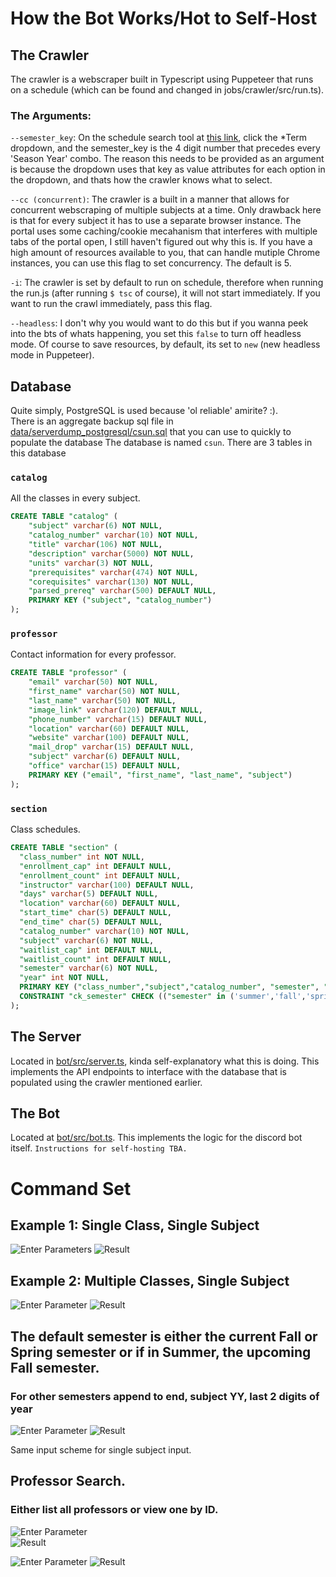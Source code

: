 

<!---Discord Bot:\
https://discord.com/api/oauth2/authorize?client_id=1001804710744948756&permissions=36507290688&scope=bot \
Help Command: !csun help or /help
-->

# How the Bot Works/Hot to Self-Host

## **The Crawler**
The crawler is a webscraper built in Typescript using Puppeteer that runs on a schedule (which can be found and changed in jobs/crawler/src/run.ts).
### The Arguments:
`--semester_key`: On the schedule search tool at [this link](https://cmsweb.csun.edu/psc/CNRPRD/EMPLOYEE/SA/c/NR_SSS_COMMON_MENU.NR_SSS_SOC_BASIC_C.GBL?PortalActualURL=https%3a%2f%2fcmsweb.csun.edu%2fpsc%2fCNRPRD%2fEMPLOYEE%2fSA%2fc%2fNR_SSS_COMMON_MENU.NR_SSS_SOC_BASIC_C.GBL&PortalContentURL=https%3a%2f%2fcmsweb.csun.edu%2fpsc%2fCNRPRD%2fEMPLOYEE%2fSA%2fc%2fNR_SSS_COMMON_MENU.NR_SSS_SOC_BASIC_C.GBL&PortalContentProvider=SA&PortalCRefLabel=Class%20Search&PortalRegistryName=EMPLOYEE&PortalServletURI=https%3a%2f%2fmynorthridge.csun.edu%2fpsp%2fPANRPRD%2f&PortalURI=https%3a%2f%2fmynorthridge.csun.edu%2fpsc%2fPANRPRD%2f&PortalHostNode=EMPL&NoCrumbs=yes&PortalKeyStruct=yes), click the *Term dropdown, and the semester_key is the 4 digit number that precedes every 'Season Year' combo.
The reason this needs to be provided as an argument is because the dropdown uses that key as value attributes for each option in the dropdown, and thats how the crawler knows what to select.

`--cc (concurrent)`: The crawler is a built in a manner that allows for concurrent webscraping of multiple subjects at a time. Only drawback here is that for every subject it has to use a separate browser instance. The portal uses some caching/cookie mecahanism that interferes with multiple tabs of the portal open, I still haven't figured out why this is. If you have a high amount of resources available to you, that can handle mutiple Chrome instances, you can use this flag to set concurrency. The default is 5.

`-i`: The crawler is set by default to run on schedule, therefore when running the run.js (after running `$ tsc` of course), it will not start immediately. If you want to run the crawl immediately, pass this flag. 

`--headless`: I don't why you would want to do this but if you wanna peek into the bts of whats happening, you set this `false` to turn off headless mode. Of course to save resources, by default, its set to `new` (new headless mode in Puppeteer).
## **Database**
Quite simply, PostgreSQL is used because 'ol reliable' amirite? :). <br>
There is an aggregate backup sql file in [data/serverdump_postgresql/csun.sql](https://github.com/kyeou/CSUN-Catalog-and-Schedules/blob/main/data/serverdump_postgresql/csun.sql) that you can use to quickly to populate the database
The database is named `csun`. There are 3 tables in this database <br>
### **`catalog`** 
All the classes in every subject. 
```sql
CREATE TABLE "catalog" (
    "subject" varchar(6) NOT NULL,
    "catalog_number" varchar(10) NOT NULL,
    "title" varchar(106) NOT NULL,
    "description" varchar(5000) NOT NULL,
    "units" varchar(3) NOT NULL,
    "prerequisites" varchar(474) NOT NULL,
    "corequisites" varchar(130) NOT NULL,
    "parsed_prereq" varchar(500) DEFAULT NULL,
    PRIMARY KEY ("subject", "catalog_number")
);
```

### **`professor`**
Contact information for every professor.
```sql
CREATE TABLE "professor" (
    "email" varchar(50) NOT NULL,
    "first_name" varchar(50) NOT NULL,
    "last_name" varchar(50) NOT NULL,
    "image_link" varchar(120) DEFAULT NULL,
    "phone_number" varchar(15) DEFAULT NULL,
    "location" varchar(60) DEFAULT NULL,
    "website" varchar(100) DEFAULT NULL,
    "mail_drop" varchar(15) DEFAULT NULL,
    "subject" varchar(6) DEFAULT NULL,
    "office" varchar(15) DEFAULT NULL,
    PRIMARY KEY ("email", "first_name", "last_name", "subject")
);
```
### **`section`**
Class schedules.
```sql
CREATE TABLE "section" (
  "class_number" int NOT NULL,
  "enrollment_cap" int DEFAULT NULL,
  "enrollment_count" int DEFAULT NULL,
  "instructor" varchar(100) DEFAULT NULL,
  "days" varchar(5) DEFAULT NULL,
  "location" varchar(60) DEFAULT NULL,
  "start_time" char(5) DEFAULT NULL,
  "end_time" char(5) DEFAULT NULL,
  "catalog_number" varchar(10) NOT NULL,
  "subject" varchar(6) NOT NULL,
  "waitlist_cap" int DEFAULT NULL,
  "waitlist_count" int DEFAULT NULL,
  "semester" varchar(6) NOT NULL,
  "year" int NOT NULL,
  PRIMARY KEY ("class_number","subject","catalog_number", "semester", "year"),
  CONSTRAINT "ck_semester" CHECK (("semester" in ('summer','fall','spring','winter')))
);
```
## **The Server**
Located in [bot/src/server.ts](https://github.com/kyeou/CSUN-Catalog-and-Schedules/blob/main/bot/src/server.ts), kinda self-explanatory what this is doing. This implements the API endpoints to interface with the database that is populated using the crawler mentioned earlier. 
## **The Bot**
Located at [bot/src/bot.ts](https://github.com/kyeou/CSUN-Catalog-and-Schedules/blob/main/bot/src/bot.ts). This implements the logic for the discord bot itself. `Instructions for self-hosting TBA.`




# Command Set

## Example 1: Single Class, Single Subject

![Enter Parameters](imgs/ent_parms.png)
![Result](imgs/result.png)

## Example 2: Multiple Classes, Single Subject

![Enter Parameter](imgs/multi-class_input.png)
![Result](imgs/multi-class_ouput.png)


## The default semester is either the current Fall or Spring semester or if in Summer, the upcoming Fall semester. 
### For other semesters append to end, subject YY, last 2 digits of year

![Enter Parameter](imgs/multi_diff_semester_input.png)
![Result](imgs/multi_diff_semester_output.png)

Same input scheme for single subject input.


## Professor Search. 
### Either list all professors or view one by ID.

![Enter Parameter](imgs/prof_search_input.png)<br>
![Result](imgs/prof_search_output.png)


![Enter Parameter](imgs/prof_search_input1.png)
![Result](imgs/prof_search_output1.png)
